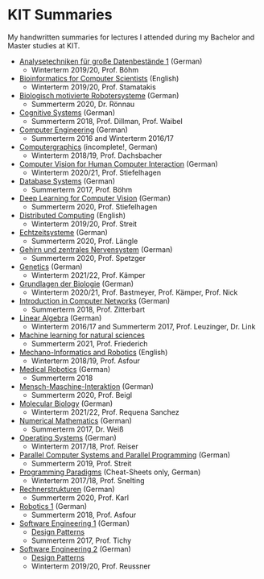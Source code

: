 # KIT Summaries
My handwritten summaries for lectures I attended during my Bachelor and Master studies at KIT.

- [Analysetechniken für große Datenbestände 1](AGD1.pdf) (German)
  - Winterterm 2019/20, Prof. Böhm
- [Bioinformatics for Computer Scientists](Bioinformatics.pdf) (English)
  - Winterterm 2019/20, Prof. Stamatakis 
- [Biologisch motivierte Robotersysteme](BiologischMotivierteRobotersysteme.pdf) (German)
  - Summerterm 2020, Dr. Rönnau
- [Cognitive Systems](KognitiveSysteme.pdf) (German)
  - Summerterm 2018, Prof. Dillman, Prof. Waibel
- [Computer Engineering](TI.pdf) (German)
  - Summerterm 2016 and Winterterm 2016/17
- [Computergraphics](Computergrafik.pdf) (incomplete!, German)
  - Winterterm 2018/19, Prof. Dachsbacher
- [Computer Vision for Human Computer Interaction](CVHCI.pdf) (German)
  - Winterterm 2020/21, Prof. Stiefelhagen
- [Database Systems](Datenbanksysteme.pdf) (German)
  - Summerterm 2017, Prof. Böhm
- [Deep Learning for Computer Vision](DeepLearningComputerVision.pdf) (German)
  - Summerterm 2020, Prof. Stiefelhagen 
- [Distributed Computing](DistributedComputing.pdf) (English)
  - Winterterm 2019/20, Prof. Streit
- [Echtzeitsysteme](Echtzeitsysteme.pdf) (German)
  - Summerterm 2020, Prof. Längle
- [Gehirn und zentrales Nervensystem](GehirnZNS.pdf) (German)
  - Summerterm 2020, Prof. Spetzger
- [Genetics](BA-04/Genetics.pdf) (German)
  - Winterterm 2021/22, Prof. Kämper
- [Grundlagen der Biologie](BA-01.pdf) (German)
  - Winterterm 2020/21, Prof. Bastmeyer, Prof. Kämper, Prof. Nick
- [Introduction in Computer Networks](Rechnernetze.pdf) (German)
  - Summerterm 2018, Prof. Zitterbart
- [Linear Algebra](LineareAlgebra.pdf) (German)
  - Winterterm 2016/17 and Summerterm 2017, Prof. Leuzinger, Dr. Link
- [Machine learning for natural sciences](MLNaturalSciences.pdf)
  - Summerterm 2021, Prof. Friederich
- [Mechano-Informatics and Robotics](MechanoInformatik.pdf) (English)
  - Winterterm 2018/19, Prof. Asfour
- [Medical Robotics](RobMed.pdf) (German)
  - Summerterm 2018
- [Mensch-Maschine-Interaktion](MMI.pdf) (German)
  - Summerterm 2020, Prof. Beigl
- [Molecular Biology](BA-04/MolecularBiology.pdf) (German)
  - Winterterm 2021/22, Prof. Requena Sanchez
- [Numerical Mathematics](Numerik.pdf) (German)
  - Summerterm 2017, Dr. Weiß
- [Operating Systems](OperatingSystems.pdf) (German)
  - Winterterm 2017/18, Prof. Reiser
- [Parallel Computer Systems and Parallel Programming](Parallelrechner.pdf) (German)
  - Summerterm 2019, Prof. Streit
- [Programming Paradigms](ProPa.pdf) (Cheat-Sheets only, German)
  - Winterterm 2017/18, Prof. Snelting
- [Rechnerstrukturen](Rechnerstrukturen.pdf) (German)
  - Summerterm 2020, Prof. Karl
- [Robotics 1](Robotik.pdf) (German)
  - Summerterm 2018, Prof. Asfour
- [Software Engineering 1](SWT1.pdf) (German)
  - [Design Patterns](SWT1_Entwurfsmuster.pdf)
  - Summerterm 2017, Prof. Tichy
- [Software Engineering 2](SWT2.pdf) (German)
  - [Design Patterns](SWT2_Entwurfsmuster.pdf)
  - Winterterm 2019/20, Prof. Reussner